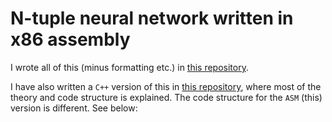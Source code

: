 # N-tuple neural network written in x86 assembly

I wrote all of this (minus formatting etc.) in [this repository](https://github.com/alexyzha/ASM-Make/tree/main).

I have also written a `C++` version of this in [this repository](https://github.com/alexyzha/2048-Neural-Network), where most of the theory and code structure is explained. The code structure for the `ASM` (this) version is different. See below: